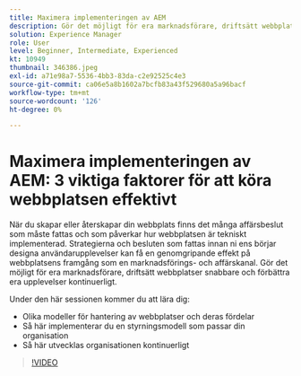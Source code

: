 ```yaml
---
title: Maximera implementeringen av AEM
description: Gör det möjligt för era marknadsförare, driftsätt webbplatser snabbare och förbättra era upplevelser kontinuerligt.
solution: Experience Manager
role: User
level: Beginner, Intermediate, Experienced
kt: 10949
thumbnail: 346386.jpeg
exl-id: a71e98a7-5536-4bb3-83da-c2e92525c4e3
source-git-commit: ca06e5a8b1602a7bcfb83a43f529680a5a96bacf
workflow-type: tm+mt
source-wordcount: '126'
ht-degree: 0%

---
```


# Maximera implementeringen av AEM: 3 viktiga faktorer för att köra webbplatsen effektivt

När du skapar eller återskapar din webbplats finns det många affärsbeslut som måste fattas och som påverkar hur webbplatsen är tekniskt implementerad. Strategierna och besluten som fattas innan ni ens börjar designa användarupplevelser kan få en genomgripande effekt på webbplatsens framgång som en marknadsförings- och affärskanal.  Gör det möjligt för era marknadsförare, driftsätt webbplatser snabbare och förbättra era upplevelser kontinuerligt.

Under den här sessionen kommer du att lära dig:

* Olika modeller för hantering av webbplatser och deras fördelar
* Så här implementerar du en styrningsmodell som passar din organisation
* Så här utvecklas organisationen kontinuerligt

>[!VIDEO](https://video.tv.adobe.com/v/346386/?quality=12&learn=on)
